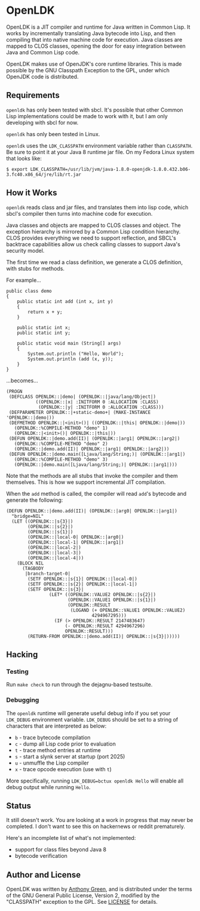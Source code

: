 # OpenLDK

OpenLDK is a JIT compiler and runtime for Java written in Common Lisp.
It works by incrementally translating Java bytecode into Lisp, and
then compiling that into native machine code for execution.  Java
classes are mapped to CLOS classes, opening the door for easy
integration between Java and Common Lisp code.

OpenLDK makes use of OpenJDK's core runtime libraries.  This is made
possible by the GNU Classpath Exception to the GPL, under which
OpenJDK code is distributed.

## Requirements

`openldk` has only been tested with sbcl.  It's possible that other
Common Lisp implementations could be made to work with it, but I am
only developing with sbcl for now.

`openldk` has only been tested in Linux.

`openldk` uses the `LDK_CLASSPATH` environment variable rather than
`CLASSPATH`.  Be sure to point it at your Java 8 runtime jar file.  On
my Fedora Linux system that looks like:
```
$ export LDK_CLASSPATH=/usr/lib/jvm/java-1.8.0-openjdk-1.8.0.432.b06-3.fc40.x86_64/jre/lib/rt.jar
```

## How it Works

`openldk` reads class and jar files, and translates them into lisp
code, which sbcl's compiler then turns into machine code for
execution.

Java classes and objects are mapped to CLOS classes and object.  The
exception hierarchy is mirrored by a Common Lisp condition hierarchy.
CLOS provides everything we need to support reflection, and SBCL's
backtrace capabilities allow us check calling classes to support
Java's security model.

The first time we read a class definition, we generate a CLOS
definition, with stubs for methods.

For example...

```
public class demo
{
    public static int add (int x, int y)
    {
        return x + y;
    }

    public static int x;
    public static int y;

    public static void main (String[] args)
    {
        System.out.println ("Hello, World");
        System.out.println (add (x, y));
    }
}
```

...becomes...

```
(PROGN
 (DEFCLASS OPENLDK::|demo| (OPENLDK::|java/lang/Object|)
           ((OPENLDK::|x| :INITFORM 0 :ALLOCATION :CLASS)
            (OPENLDK::|y| :INITFORM 0 :ALLOCATION :CLASS)))
 (DEFPARAMETER OPENLDK::|+static-demo+| (MAKE-INSTANCE 'OPENLDK::|demo|))
 (DEFMETHOD OPENLDK::|<init>()| ((OPENLDK::|this| OPENLDK::|demo|))
   (OPENLDK::%COMPILE-METHOD "demo" 1)
   (OPENLDK::|<init>()| OPENLDK::|this|))
 (DEFUN OPENLDK::|demo.add(II)| (OPENLDK::|arg1| OPENLDK::|arg2|)
   (OPENLDK::%COMPILE-METHOD "demo" 2)
   (OPENLDK::|demo.add(II)| OPENLDK::|arg1| OPENLDK::|arg2|))
 (DEFUN OPENLDK::|demo.main([Ljava/lang/String;)| (OPENLDK::|arg1|)
   (OPENLDK::%COMPILE-METHOD "demo" 3)
   (OPENLDK::|demo.main([Ljava/lang/String;)| OPENLDK::|arg1|)))
```

Note that the methods are all stubs that invoke the compiler and them
themselves.  This is how we support incremental JIT compilation.

When the `add` method is called, the compiler will read `add`'s
bytecode and generate the following:

```
(DEFUN OPENLDK::|demo.add(II)| (OPENLDK::|arg0| OPENLDK::|arg1|)
  "bridge=NIL"
  (LET ((OPENLDK::|s{3}|)
        (OPENLDK::|s{2}|)
        (OPENLDK::|s{1}|)
        (OPENLDK::|local-0| OPENLDK::|arg0|)
        (OPENLDK::|local-1| OPENLDK::|arg1|)
        (OPENLDK::|local-2|)
        (OPENLDK::|local-3|)
        (OPENLDK::|local-4|))
    (BLOCK NIL
      (TAGBODY
       |branch-target-0|
        (SETF OPENLDK::|s{1}| OPENLDK::|local-0|)
        (SETF OPENLDK::|s{2}| OPENLDK::|local-1|)
        (SETF OPENLDK::|s{3}|
                (LET* ((OPENLDK::VALUE2 OPENLDK::|s{2}|)
                       (OPENLDK::VALUE1 OPENLDK::|s{1}|)
                       (OPENLDK::RESULT
                        (LOGAND (+ OPENLDK::VALUE1 OPENLDK::VALUE2)
                                4294967295)))
                  (IF (> OPENLDK::RESULT 2147483647)
                      (- OPENLDK::RESULT 4294967296)
                      OPENLDK::RESULT)))
        (RETURN-FROM OPENLDK::|demo.add(II)| OPENLDK::|s{3}|)))))
```

## Hacking

### Testing

Run `make check` to run through the dejagnu-based testsuite.

### Debugging

The `openldk` runtime will generate useful debug info if you set your
`LDK_DEBUG` environment variable.  `LDK_DEBUG` should be set to a
string of characters that are interpreted as below:

- `b` - trace bytecode compilation
- `c` - dump all Lisp code prior to evaluation
- `t` - trace method entries at runtime
- `s` - start a slynk server at startup (port 2025)
- `u` - unmuffle the Lisp compiler
- `x` - trace opcode execution (use with `t`)

More specifically, running `LDK_DEBUG=bctux openldk Hello` will enable
all debug output while running `Hello`.

## Status

It still doesn't work.  You are looking at a work in progress that may
never be completed.  I don't want to see this on hackernews or reddit
prematurely.

Here's an incomplete list of what's not implemented:
- support for class files beyond Java 8
- bytecode verification

Author and License
-------------------

OpenLDK was written by [Anthony
Green](https://github.com/atgreen), and is distributed under the terms
of the GNU General Public License, Version 2, modified by the
"CLASSPATH" exception to the GPL.  See
[LICENSE](https://github.com/atgreen/OpenLDK/blob/main/LICENSE)
for details.
